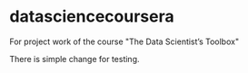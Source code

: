 ﻿# datasciencecoursera
For project work of the course "The Data Scientist’s Toolbox"

There is simple change for testing. 

